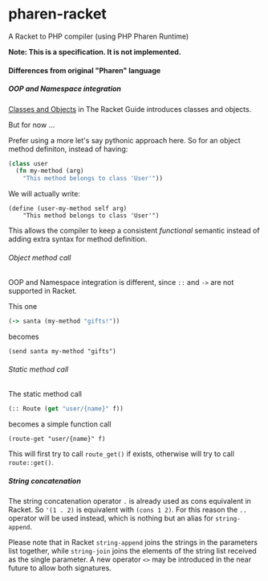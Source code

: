 # pharen-racket
A Racket to PHP compiler (using PHP Pharen Runtime)

**Note: This is a specification. It is not implemented.**

#### Differences from original "Pharen" language

##### OOP and Namespace integration

[Classes and Objects](https://docs.racket-lang.org/guide/classes.html)  in The Racket Guide introduces classes and objects.

But for now ...

Prefer using a more let's say pythonic approach here. So for an object method definiton, instead of having:

```clojure
(class user
  (fn my-method (arg)
    "This method belongs to class 'User'"))
```

We will actually write:

```racket
(define (user-my-method self arg) 
    "This method belongs to class 'User'")
```

This allows the compiler to keep a consistent *functional* semantic instead of adding extra syntax for method definition.

###### Object method call

OOP and Namespace integration is different, since `::` and `->` are not supported in Racket.

This one

```clojure
(-> santa (my-method "gifts!"))
```

becomes

```racket
(send santa my-method "gifts")
```

###### Static method call

The static method call

```clojure
(:: Route (get "user/{name}" f))
```

becomes a simple function call

```racket
(route-get "user/{name}" f)
```

This will first try to call `route_get()` if exists, otherwise will try to call `route::get()`.


##### String concatenation

The string concatenation operator `.` is already used as cons equivalent in Racket. So `'(1 . 2)` is equivalent with `(cons 1 2)`.
For this reason the `..` operator will be used instead, which is nothing but an alias for `string-append`.

Please note that in Racket `string-append` joins the strings in the parameters list together, while `string-join` joins the elements of the string list received as the single parameter. A new operator `<>` may be introduced in the near future to allow both signatures.

